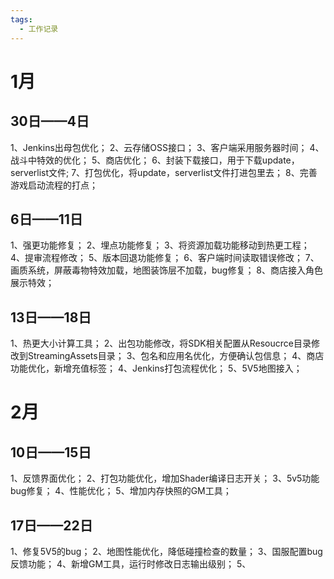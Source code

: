 ```yaml
---
tags:
  - 工作记录
---
```

# 1月
## 30日——4日
1、Jenkins出母包优化；
2、云存储OSS接口；
3、客户端采用服务器时间；
4、战斗中特效的优化；
5、商店优化；
6、封装下载接口，用于下载update，serverlist文件;
7、打包优化，将update，serverlist文件打进包里去；
8、完善游戏启动流程的打点；

## 6日——11日
1、强更功能修复；
2、埋点功能修复；
3、将资源加载功能移动到热更工程；
4、提审流程修改；
5、版本回退功能修复；
6、客户端时间读取错误修改；
7、画质系统，屏蔽毒物特效加载，地图装饰层不加载，bug修复；
8、商店接入角色展示特效；

## 13日——18日
1、热更大小计算工具；
2、出包功能修改，将SDK相关配置从Resoucrce目录修改到StreamingAssets目录；
3、包名和应用名优化，方便确认包信息；
4、商店功能优化，新增充值标签；
4、Jenkins打包流程优化；
5、5V5地图接入；
# 2月
## 10日——15日
1、反馈界面优化；
2、打包功能优化，增加Shader编译日志开关；
3、5v5功能bug修复；
4、性能优化；
5、增加内存快照的GM工具；

## 17日——22日
1、修复5V5的bug；
2、地图性能优化，降低碰撞检查的数量；
3、国服配置bug反馈功能；
4、新增GM工具，运行时修改日志输出级别；
5、


